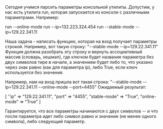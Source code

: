 Сегодня учимся парсить параметры консольной утилиты. Допустим, у нас есть утилита run, которая запускается из консоли 
с различными параметрами. Например:

run --online-mode
run --ip=132.223.324.454
run --stable-mode --ip=129.22.341.11

Наша задача - написать функцию, которая на вход получает параметры строкой. Например, вот такую строку: 
"--stable-mode --ip=129.22.341.11"
Функция должна разобрать эту строку и вернуть ассоциативный массив (словарь, хешмап), где ключом будет название 
параметра без двух символов тире в начале, а значением будет либо то, что указано через знак равно 
(как для параметра ip), либо True, если ключ используется без значения.

Например, нам на вход пришла вот такая строка: "--stable-mode --ip=129.22.341.11 --online-mode --port=4455"
Ожидаемый результат:

[
''ip" => "129.22.341.11",
 "port" => "4455",
"stable-mode" => "True",
"online-mode" => "True"
]

Гарантируется, что все параметры начинаются с двух символов -- и что после параметра идет либо символ равно и 
значение (не менее одного символа), либо следующий параметр.